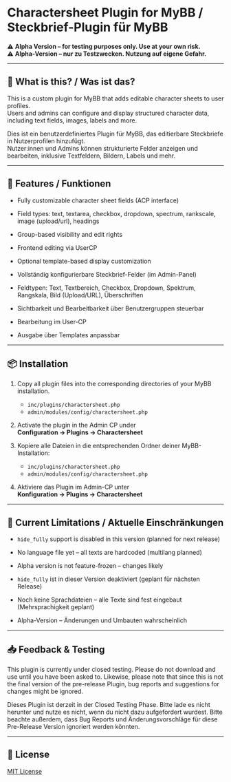 # Charactersheet Plugin for MyBB / Steckbrief-Plugin für MyBB

⚠️ **Alpha Version – for testing purposes only. Use at your own risk.**  
⚠️ **Alpha-Version – nur zu Testzwecken. Nutzung auf eigene Gefahr.**

---

## 🧩 What is this? / Was ist das?

This is a custom plugin for MyBB that adds editable character sheets to user profiles.  
Users and admins can configure and display structured character data, including text fields, images, labels and more.

Dies ist ein benutzerdefiniertes Plugin für MyBB, das editierbare Steckbriefe in Nutzerprofilen hinzufügt.  
Nutzer:innen und Admins können strukturierte Felder anzeigen und bearbeiten, inklusive Textfeldern, Bildern, Labels und mehr.

---

## 🚀 Features / Funktionen

- Fully customizable character sheet fields (ACP interface)
- Field types: text, textarea, checkbox, dropdown, spectrum, rankscale, image (upload/url), headings
- Group-based visibility and edit rights
- Frontend editing via UserCP
- Optional template-based display customization

- Vollständig konfigurierbare Steckbrief-Felder (im Admin-Panel)
- Feldtypen: Text, Textbereich, Checkbox, Dropdown, Spektrum, Rangskala, Bild (Upload/URL), Überschriften
- Sichtbarkeit und Bearbeitbarkeit über Benutzergruppen steuerbar
- Bearbeitung im User-CP
- Ausgabe über Templates anpassbar

---

## 📦 Installation

1. Copy all plugin files into the corresponding directories of your MyBB installation.
   - `inc/plugins/charactersheet.php`
   - `admin/modules/config/charactersheet.php`

2. Activate the plugin in the Admin CP under  
   **Configuration → Plugins → Charactersheet**

1. Kopiere alle Dateien in die entsprechenden Ordner deiner MyBB-Installation:
   - `inc/plugins/charactersheet.php`
   - `admin/modules/config/charactersheet.php`

2. Aktiviere das Plugin im Admin-CP unter  
   **Konfiguration → Plugins → Charactersheet**

---

## 🧪 Current Limitations / Aktuelle Einschränkungen

- `hide_fully` support is disabled in this version (planned for next release)
- No language file yet – all texts are hardcoded (multilang planned)
- Alpha version is not feature-frozen – changes likely

- `hide_fully` ist in dieser Version deaktiviert (geplant für nächsten Release)
- Noch keine Sprachdateien – alle Texte sind fest eingebaut (Mehrsprachigkeit geplant)
- Alpha-Version – Änderungen und Umbauten wahrscheinlich

---

## 📥 Feedback & Testing

This plugin is currently under closed testing. Please do not download and use until 
you have been asked to. Likewise, please note that since this is not the final version 
of the pre-release Plugin, bug reports and suggestions for changes might be ignored.

Dieses Plugin ist derzeit in der Closed Testing Phase. Bitte lade es nicht herunter und 
nutze es nicht, wenn du nicht dazu aufgefordert wurdest. Bitte beachte außerdem, dass Bug
Reports und Änderungsvorschläge für diese Pre-Release Version ignoriert werden könnten.

---

## 📄 License

[MIT License](LICENSE)
